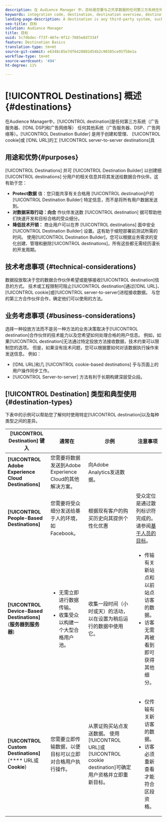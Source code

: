 ```yaml
---
description: 在 Audience Manager 中，目标是您要与之共享数据的任何第三方系统任何其他系统（广告服务器、DSP、广告网络等）。目标生成器是一个用于创建和管理 Cookie、URL 或服务器到服务器目标的工具。
keywords: integration code, destination, destination overview, destination, destination, destination, destination, destination, destination, destination, destination, destination, destination, destination
landing-page-description: A destination is any third-party system, such as ad server or DSP, with which to share data. Use Destination Builder to create and manage cookie, URL, or server-to-server destinations.
seo-title: 目标
solution: Audience Manager
title: 目标
uuid: 5c7dbdec-f73f-46fe-9f12-7685e8d7334f
feature: Destination Basics
translation-type: tm+mt
source-git-commit: e6348c85e7df6428802d54b2c90385ce95f50e1a
workflow-type: tm+mt
source-wordcount: '494'
ht-degree: 11%

---
```



# [!UICONTROL Destinations] 概述 {#destinations}

在Audience Manager中，[!UICONTROL destination]是任何第三方系统（广告服务器、[!DNL DSP]和广告网络等） 任何其他系统（广告服务器、DSP、广告网络等）。[!UICONTROL Destination Builder] 是用于创建和管理、 [!UICONTROL cookie]或 [!DNL URL]的工 [!UICONTROL server-to-server destinations]具

## 用途和优势{#purposes}

<!-- c_destinations.xml -->

[!UICONTROL Destinations] 并可 [!UICONTROL Destination Builder] 以创建细 [!UICONTROL destinations] 分用户的相关信息并将其发送给数据合作伙伴。这有助于您：

* **Protect数据** 值：您只能共享有关合格用 [!UICONTROL destination]户的 [!UICONTROL Destination Builder] 特定信息，而不是将所有用户数据发送到。
* **对数据采取行动：向合** 作伙伴发送数 [!UICONTROL destination] 据可帮助他们快速开发和目标合格的受众细分。
* **降低技术开销：** 商业用户可以在界 [!UICONTROL destinations] 面中安全 [!UICONTROL Destination Builder] 设置。这有助于缩短部署前测试所需的时间。 使用[!UICONTROL Destination Builder]，您可以根据业务需求的变化创建、管理和删除[!UICONTROL destinations]，所有这些都无需经历漫长的开发周期。

## 技术考虑事项 {#technical-considerations}

<!-- destination-delivery-methods.xml -->

数据投放取决于您的数据合作伙伴希望或能够接收[!UICONTROL destination]信息的方式。 技术或工程限制可阻止[!UICONTROL destination]通过[!DNL URL]、[!UICONTROL cookie]或[!UICONTROL server-to-server]进程接收数据。 与您的第三方合作伙伴合作，确定他们可以使用的方法。

## 业务考虑事项 {#business-considerations}

选择一种投放方法而不是另一种方法的业务决策取决于[!UICONTROL destination]合作伙伴的技术能力以及您希望如何处理合格的用户信息。 例如，如果[!UICONTROL destination]无法通过特定投放方法接收数据，技术约束可以限制您的选项。 但是，如果没有技术问题，您可以根据要如何对该数据执行操作来发送信息。 例如：

* [!DNL URL]和几 [!UICONTROL cookie-based destinations] 乎与页面上的用户操作同步工作。
* [!UICONTROL Server-to-server] 方法有利于长期构建深层受众段。

## [!UICONTROL Destination] 类型和典型使用  {#destination-types}

下表中的示例可以帮助您了解何时使用特定[!UICONTROL destination]以及每种类型之间的差异。

| [!UICONTROL Destination] 键入 | 通常在 | 示例 | 注意事项 |
|--- |--- |--- |--- |
| **[!UICONTROL Adobe Experience Cloud Destinations]** | 您需要将数据发送到Adobe Experience Cloud的其他解决方案。 | 向Adobe Analytics发送数据。 |  |
| **[!UICONTROL People-Based Destinations]** | 您需要将受众细分发送给基于人的环境，如Facebook。 | 根据现有客户的购买历史向其提供个性化优惠 | 受众定位是通过散列标识符完成的。 请参阅[基于人员的目标](people-based-destinations-overview.md)。 |
| **[!UICONTROL Device-Based Destinations]** (**服务器到服务器**) | <ul><li>无需立即进行数据传输。</li><li>收集受众以构建一个大型合格用户池。</li></ul> | 收集一段时间（小时或天）的活动，以在设置为稍后运行的数据中使用它。 | <ul><li>传输有关新站点和以前站点访客的数据。 </li><li>访客无需再被看到即可获得其他细分。</li></ul> |
| **[!UICONTROL Custom Destinations]** (**** URL或 **Cookie**) | 您需要立即传输数据，以便目标可以立即对合格用户执行操作。 | 从票证购买站点发送数据。 使用[!UICONTROL URL]或[!UICONTROL cookie destination]可确定用户资格并立即重新目标。 | <ul><li>仅传输有关新访客的数据。 </li><li>访客必须重新查看才能符合区段资格。</li></ul> |
